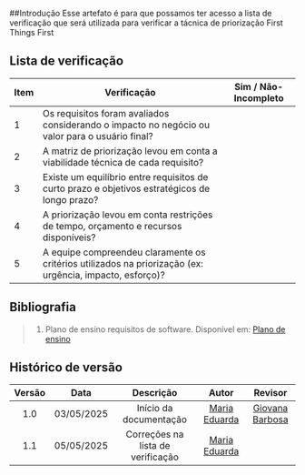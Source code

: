 ##Introdução
Esse artefato é para que possamos ter acesso a lista de verificação que será utilizada para verificar a tácnica de priorização First Things First

## Lista de verificação

| Item | Verificação                                                                                      | Sim / Não-Incompleto |
|------|--------------------------------------------------------------------------------------------------|----------------------|
| 1    | Os requisitos foram avaliados considerando o impacto no negócio ou valor para o usuário final?   |                      |
| 2    | A matriz de priorização levou em conta a viabilidade técnica de cada requisito?                  |                      |
| 3    | Existe um equilíbrio entre requisitos de curto prazo e objetivos estratégicos de longo prazo?    |                      |
| 4    | A priorização levou em conta restrições de tempo, orçamento e recursos disponíveis?              |                      |
| 5    | A equipe compreendeu claramente os critérios utilizados na priorização (ex: urgência, impacto, esforço)?   |                      |

## Bibliografia

> 1. Plano de ensino requisitos de software. Disponível em: [Plano de ensino](https://drive.google.com/file/d/1_Bw2pDJrGP1Hib7hcq0J7LPVyIaFZGGC/view?usp=sharing)

## Histórico de versão

| Versão |    Data    |       Descrição        |                     Autor                      |                  Revisor                   |
| :----: | :--------: | :--------------------: | :--------------------------------------------: | :----------------------------------------: |
|  1.0   | 03/05/2025 | Início da documentação | [Maria Eduarda](https://github.com/maaduh)     | [Giovana Barbosa ](https://github.com/gio221)   |
|  1.1   | 05/05/2025 | Correções na lista de verificação | [Maria Eduarda](https://github.com/maaduh)     |    |